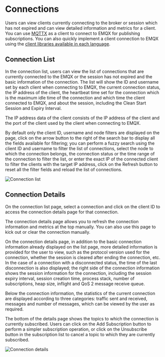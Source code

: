 # Connections

Users can view clients currently connecting to the broker or session which has not expired and can view detailed information and metrics for a client. You can use [MQTTX](https://mqttx.app/) as a client to connect to EMQX for publishing subscriptions. You can also quickly implement a client connection to EMQX using the [client libraries available in each language](../../connect-emqx/introduction.md).

## Connection List

In the connection list, users can view the list of connections that are currently connected to the EMQX or the session has not expired and the basic information of the connection. The list will show the ID and username set by each client when connecting to EMQX, the current connection status, the IP address of the client, the heartbeat time set for the connection which is the maximum idle time of the connection and which time the client connected to EMQX, and about the session, including the Clean Start Session and Expiry Interval.

The IP address data of the client consists of the IP address of the client and the port of the client used by the client when connecting to EMQX.

By default only the client ID, username and node filters are displayed on the page, click on the arrow button to the right of the search bar to display all the fields available for filtering; you can perform a fuzzy search using the client ID and username to filter the list of connections, select the node to which the connection belongs, the connection status or the time range of the connection to filter the list, or enter the exact IP of the connected client to filter the clients with the target IP address, click on the Refresh button to reset all the filter fields and reload the list of connections.

![Connection list](../assets/connections.png)

## Connection Details

On the connection list page, select a connection and click on the client ID to access the connection details page for that connection.

The connection details page allows you to refresh the connection information and metrics at the top manually. You can also use this page to kick out or clear the connection manually.

On the connection details page, in addition to the basic connection information already displayed on the list page, more detailed information is provided for the user to view, such as the protocol version used for the connection, whether the session is cleared after ending the connection, etc. In the case of a connection with a disconnected status, the time of the last disconnection is also displayed; the right side of the connection information shows the session information for the connection, including the session expiry interval, session creation time, process stack, number of subscriptions, heap size, inflight and QoS 2 message receive queue.

Below the connection information, the statistics of the current connection are displayed according to three categories: traffic sent and received, messages and number of messages, which can be viewed by the user as required.

The bottom of the details page shows the topics to which the connection is currently subscribed. Users can click on the Add Subscription button to perform a simpler subscription operation, or click on the Unsubscribe button in the subscription list to cancel a topic to which they are currently subscribed.

![Connection details](../assets/connection-details.png)
